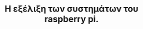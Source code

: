 ---
layout: slides
title: Η εξέλιξη των συστημάτων του raspberry pi.
caption: Διαφάνειες για το κεφάλαιο Raspberry Pi.
image_url: /images/raspberrypi.jpg
caption: Τα raspberry pi είναι μια σειρά από μικροϋπολογιστές που χρησιμοποιούνται για διάφορα project όπως εξηπνα ρομπότ μέχρι και έξυπνες οικιακές συσκευές.
slides:
  - raspberrypi
  - raspberry-pi-pico
---